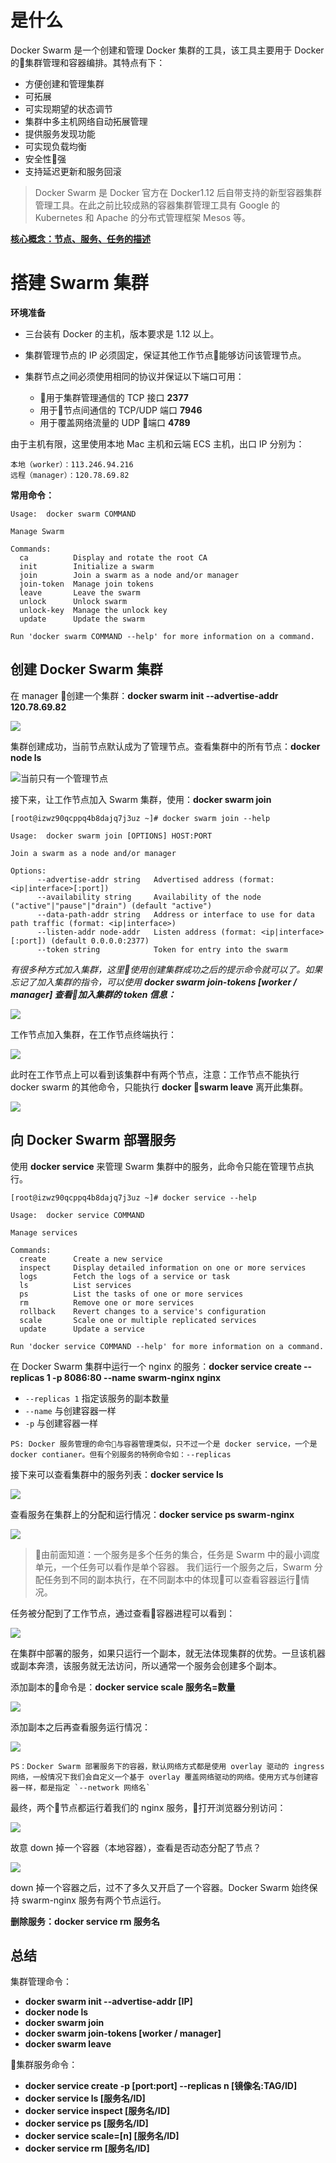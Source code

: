 
# 是什么
Docker Swarm 是一个创建和管理 Docker 集群的工具，该工具主要用于 Docker 的集群管理和容器编排。其特点有下：

- 方便创建和管理集群
- 可拓展
- 可实现期望的状态调节
- 集群中多主机网络自动拓展管理
- 提供服务发现功能
- 可实现负载均衡
- 安全性强
- 支持延迟更新和服务回滚

> Docker Swarm 是 Docker 官方在 Docker1.12 后自带支持的新型容器集群管理工具。在此之前比较成熟的容器集群管理工具有 Google 的 Kubernetes 和 Apache 的分布式管理框架 Mesos 等。


**[核心概念：节点、服务、任务的描述](https://yeasy.gitbooks.io/docker_practice/content/swarm_mode/overview.html)**

# 搭建 Swarm 集群

**环境准备**

- 三台装有 Docker 的主机，版本要求是 1.12 以上。

- 集群管理节点的 IP 必须固定，保证其他工作节点能够访问该管理节点。

- 集群节点之间必须使用相同的协议并保证以下端口可用：

  - 用于集群管理通信的 TCP 接口 **2377**
  - 用于节点间通信的 TCP/UDP 端口 **7946**
  - 用于覆盖网络流量的 UDP 端口 **4789**

由于主机有限，这里使用本地 Mac 主机和云端 ECS 主机，出口 IP 分别为：

```
本地（worker）：113.246.94.216
远程（manager）：120.78.69.82
```

**常用命令：**
```
Usage:  docker swarm COMMAND

Manage Swarm

Commands:
  ca          Display and rotate the root CA
  init        Initialize a swarm
  join        Join a swarm as a node and/or manager
  join-token  Manage join tokens
  leave       Leave the swarm
  unlock      Unlock swarm
  unlock-key  Manage the unlock key
  update      Update the swarm

Run 'docker swarm COMMAND --help' for more information on a command.
```

## 创建 Docker Swarm 集群

在 manager 创建一个集群：**docker swarm init --advertise-addr 120.78.69.82**

![](http://img.yuzh.xyz/docker-note/20190518111019.png)

集群创建成功，当前节点默认成为了管理节点。查看集群中的所有节点：**docker node ls**

![当前只有一个管理节点](http://img.yuzh.xyz/docker-note/20190518111234.png)

接下来，让工作节点加入 Swarm 集群，使用：**docker swarm join**
```
[root@izwz90qcppq4b8dajq7j3uz ~]# docker swarm join --help

Usage:  docker swarm join [OPTIONS] HOST:PORT

Join a swarm as a node and/or manager

Options:
      --advertise-addr string   Advertised address (format: <ip|interface>[:port])
      --availability string     Availability of the node ("active"|"pause"|"drain") (default "active")
      --data-path-addr string   Address or interface to use for data path traffic (format: <ip|interface>)
      --listen-addr node-addr   Listen address (format: <ip|interface>[:port]) (default 0.0.0.0:2377)
      --token string            Token for entry into the swarm
```

_有很多种方式加入集群，这里使用创建集群成功之后的提示命令就可以了。如果忘记了加入集群的指令，可以使用 **docker swarm join-tokens [worker / manager] 查看加入集群的 token 信息：**_

![](http://img.yuzh.xyz/docker-note/20190518112303.png)

工作节点加入集群，在工作节点终端执行：

![](http://img.yuzh.xyz/docker-note/20190518112434.png)

此时在工作节点上可以看到该集群中有两个节点，注意：工作节点不能执行 docker swarm 的其他命令，只能执行 **docker swarm leave** 离开此集群。

![](http://img.yuzh.xyz/docker-note/20190518112710.png)

## 向 Docker Swarm 部署服务

使用 **docker service** 来管理 Swarm 集群中的服务，此命令只能在管理节点执行。

```
[root@izwz90qcppq4b8dajq7j3uz ~]# docker service --help

Usage:  docker service COMMAND

Manage services

Commands:
  create      Create a new service
  inspect     Display detailed information on one or more services
  logs        Fetch the logs of a service or task
  ls          List services
  ps          List the tasks of one or more services
  rm          Remove one or more services
  rollback    Revert changes to a service's configuration
  scale       Scale one or multiple replicated services
  update      Update a service

Run 'docker service COMMAND --help' for more information on a command.
```

在 Docker Swarm 集群中运行一个 nginx 的服务：**docker service create --replicas 1 -p 8086:80 --name swarm-nginx nginx**

- `--replicas 1` 指定该服务的副本数量
- `--name` 与创建容器一样
- `-p` 与创建容器一样

```
PS: Docker 服务管理的命令与容器管理类似，只不过一个是 docker service，一个是 docker contianer。但有个别服务的特例命令如：--replicas
```

接下来可以查看集群中的服务列表：**docker service ls**

![](http://img.yuzh.xyz/docker-note/20190518114355.png)

查看服务在集群上的分配和运行情况：**docker service ps swarm-nginx**

![](http://img.yuzh.xyz/docker-note/20190518115036.png)

> 由前面知道：一个服务是多个任务的集合，任务是 Swarm 中的最小调度单元，一个任务可以看作是单个容器。
> 我们运行一个服务之后，Swarm 分配任务到不同的副本执行，在不同副本中的体现可以查看容器运行情况。

任务被分配到了工作节点，通过查看容器进程可以看到：

![](http://img.yuzh.xyz/docker-note/20190518115639.png)

在集群中部署的服务，如果只运行一个副本，就无法体现集群的优势。一旦该机器或副本奔溃，该服务就无法访问，所以通常一个服务会创建多个副本。

添加副本的命令是：**docker service scale 服务名=数量**

![](http://img.yuzh.xyz/docker-note/20190518120449.png)

添加副本之后再查看服务运行情况：

![](http://img.yuzh.xyz/docker-note/20190518120559.png)

```
PS：Docker Swarm 部署服务下的容器，默认网络方式都是使用 overlay 驱动的 ingress 网络，一般情况下我们会自定义一个基于 overlay 覆盖网络驱动的网络。使用方式与创建容器一样，都是指定 `--network 网络名`
```

最终，两个节点都运行着我们的 nginx 服务，打开浏览器分别访问：

![](http://img.yuzh.xyz/docker-note/20190518165502.png)

故意 down 掉一个容器（本地容器），查看是否动态分配了节点？

![](http://img.yuzh.xyz/docker-note/20190518220055.png)

down 掉一个容器之后，过不了多久又开启了一个容器。Docker Swarm 始终保持 swarm-nginx 服务有两个节点运行。

**删除服务：docker service rm 服务名**

## 总结

集群管理命令：

- **docker swarm init --advertise-addr [IP]**
- **docker node ls**
- **docker swarm join**
- **docker swarm join-tokens [worker / manager]**
- **docker swarm leave**

集群服务命令：

- **docker service create -p [port:port] --replicas n [镜像名:TAG/ID]**
- **docker service ls [服务名/ID]**
- **docker service inspect [服务名/ID]**
- **docker service ps [服务名/ID]**
- **docker service scale=[n] [服务名/ID]**
- **docker service rm [服务名/ID]**
